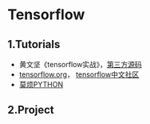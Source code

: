 # Tensorflow 
## 1.Tutorials
- 黄文坚《tensorflow实战》，[第三方源码](https://github.com/JiafengZhou/-tensorflow-)
- [tensorflow.org](https://www.tensorflow.org/)， [tensorflow中文社区](http://www.tensorfly.cn/)
- [莫烦PYTHON](https://morvanzhou.github.io/tutorials/machine-learning/tensorflow/)


## 2.Project
